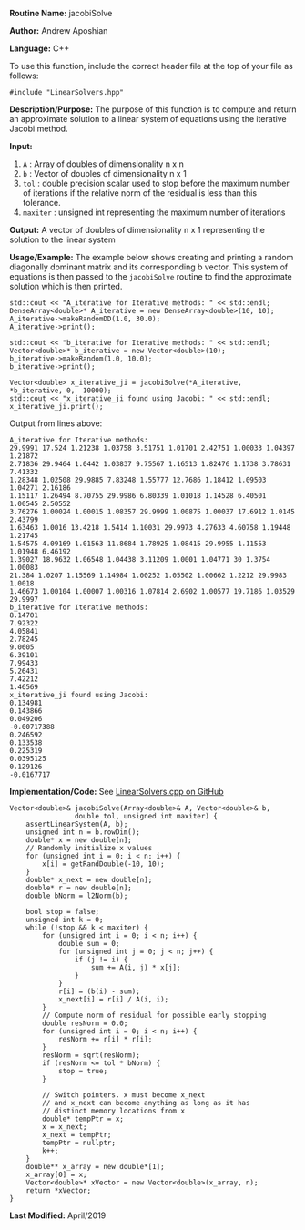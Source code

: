 **Routine Name:** jacobiSolve

**Author:** Andrew Aposhian

**Language:** C++

To use this function, include the correct header file at the top of your file as follows:
```
#include "LinearSolvers.hpp"
```

**Description/Purpose:** The purpose of this function is to compute and return an approximate solution to a linear system of equations using the iterative Jacobi method.

**Input:**
1. `A` : Array of doubles of dimensionality n x n
2. `b` : Vector of doubles of dimensionality n x 1
3. `tol` : double precision scalar used to stop before the maximum number of iterations if the relative norm of the residual is less than this tolerance.
4. `maxiter` : unsigned int representing the maximum number of iterations

**Output:** A vector of doubles of dimensionality n x 1 representing the solution to the linear system

**Usage/Example:** The example below shows creating and printing a random diagonally dominant matrix and its corresponding b vector. This system of equations is then passed to the `jacobiSolve` routine to find the approximate solution which is then printed.
```
std::cout << "A_iterative for Iterative methods: " << std::endl;
DenseArray<double>* A_iterative = new DenseArray<double>(10, 10);
A_iterative->makeRandomDD(1.0, 30.0);
A_iterative->print();

std::cout << "b_iterative for Iterative methods: " << std::endl;
Vector<double>* b_iterative = new Vector<double>(10);
b_iterative->makeRandom(1.0, 10.0);
b_iterative->print();

Vector<double> x_iterative_ji = jacobiSolve(*A_iterative, *b_iterative, 0,  10000);
std::cout << "x_iterative_ji found using Jacobi: " << std::endl;
x_iterative_ji.print();
```

Output from lines above:
```
A_iterative for Iterative methods: 
29.9991 17.524 1.21238 1.03758 3.51751 1.01701 2.42751 1.00033 1.04397 1.21872 
2.71836 29.9464 1.0442 1.03837 9.75567 1.16513 1.82476 1.1738 3.78631 7.41332 
1.28348 1.02508 29.9885 7.83248 1.55777 12.7686 1.18412 1.09503 1.04271 2.16186 
1.15117 1.26494 8.70755 29.9986 6.80339 1.01018 1.14528 6.40501 1.00545 2.50552 
3.76276 1.00024 1.00015 1.08357 29.9999 1.00875 1.00037 17.6912 1.0145 2.43799 
1.63463 1.0016 13.4218 1.5414 1.10031 29.9973 4.27633 4.60758 1.19448 1.21745 
1.54575 4.09169 1.01563 11.8684 1.78925 1.08415 29.9955 1.11553 1.01948 6.46192 
1.39027 18.9632 1.06548 1.04438 3.11209 1.0001 1.04771 30 1.3754 1.00083 
21.384 1.0207 1.15569 1.14984 1.00252 1.05502 1.00662 1.2212 29.9983 1.0018 
1.46673 1.00104 1.00007 1.00316 1.07814 2.6902 1.00577 19.7186 1.03529 29.9997 
b_iterative for Iterative methods: 
8.14701
7.92322
4.05841
2.78245
9.0605
6.39101
7.99433
5.26431
7.42212
1.46569
x_iterative_ji found using Jacobi: 
0.134981
0.143866
0.049206
-0.00717388
0.246592
0.133538
0.225319
0.0395125
0.129126
-0.0167717
```

**Implementation/Code:**
See [LinearSolvers.cpp on GitHub](https://github.com/aposhiana/math5610/blob/master/src/lib/LinearSolvers.cpp)
```
Vector<double>& jacobiSolve(Array<double>& A, Vector<double>& b,
                double tol, unsigned int maxiter) {
    assertLinearSystem(A, b);
    unsigned int n = b.rowDim();
    double* x = new double[n];
    // Randomly initialize x values
    for (unsigned int i = 0; i < n; i++) {
        x[i] = getRandDouble(-10, 10);
    }
    double* x_next = new double[n];
    double* r = new double[n];
    double bNorm = l2Norm(b);

    bool stop = false;
    unsigned int k = 0;
    while (!stop && k < maxiter) {
        for (unsigned int i = 0; i < n; i++) {
            double sum = 0;
            for (unsigned int j = 0; j < n; j++) {
                if (j != i) {
                    sum += A(i, j) * x[j];
                }
            }
            r[i] = (b(i) - sum);
            x_next[i] = r[i] / A(i, i);
        }
        // Compute norm of residual for possible early stopping
        double resNorm = 0.0;
        for (unsigned int i = 0; i < n; i++) {
            resNorm += r[i] * r[i];
        }
        resNorm = sqrt(resNorm);
        if (resNorm <= tol * bNorm) {
            stop = true;
        }

        // Switch pointers. x must become x_next
        // and x_next can become anything as long as it has
        // distinct memory locations from x
        double* tempPtr = x;
        x = x_next;
        x_next = tempPtr;
        tempPtr = nullptr;
        k++;
    }
    double** x_array = new double*[1];
    x_array[0] = x;
    Vector<double>* xVector = new Vector<double>(x_array, n);
    return *xVector;
}
```

**Last Modified:** April/2019
